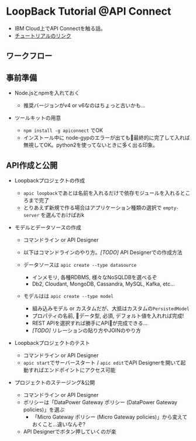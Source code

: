 # LoopBack Tutorial @API Connect

* IBM Cloud上でAPI Connectを触る話。
* [チュートリアルのリンク](https://www.ibm.com/support/knowledgecenter/ja/SSFS6T/com.ibm.apic.toolkit.doc/tutorial_cli_project_working.html)

## ワークフロー

## 事前準備

* Node.jsとnpmを入れておく
  * 推奨バージョンがv4 or v6なのはちょっと古いかも...

* ツールキットの用意
  * `npm install -g apiconnect` でOK
  * インストール中に node-gypのエラーが出ても最終的に完了して入れば無視してOK。python2を使ってないときに多く出る印象。

## API作成と公開

* Loopbackプロジェクトの作成
  * `apic loopback`であとは名前を入れるだけで依存モジュールを入れるところまで完了
  * とりあえず新規で作る場合はアプリケーション種類の選択で `empty-server` を選んでおけばおk

* モデルとデータソースの作成
  * コマンドライン or API Designer

  * 以下はコマンドラインのやり方。*[TODO]* API Designerでの作成方法
  * データソースは `apic create --type datasource`
    * インメモリ, 各種RDBMS, 様々なNoSQLDBを選べるぞ
    * Db2, Cloudant, MongoDB, Cassandra, MySQL, Kafka, etc...

  * モデルはは `apic create --type model`
    * 組み込みモデル or カスタムだが、大抵はカスタムの`PersistedModel`
    * プロパティの名前, データ型, 必須, デフォルト値を入れれば完成!
    * REST APIを選択すれば勝手にAPIが完成できる...
    * *[TODO]* リレーションの貼り方やJOINのやり方

* Loopbackプロジェクトのテスト
  * コマンドライン or API Designer
  * `apic start`でサーバースタート / `apic edit`でAPI Designerを開いて起動すればエンドポイントにアクセス可能

* プロジェクトのステージング&公開
  * コマンドライン or API Designer
  * ポリシーは「DataPower Gateway ポリシー (DataPower Gateway policies)」を選ぶ
    * 「Micro Gateway ポリシー (Micro Gateway policies)」から変えておくこと...違いなんぞ?
  * API Designerでボタン押していくのが楽